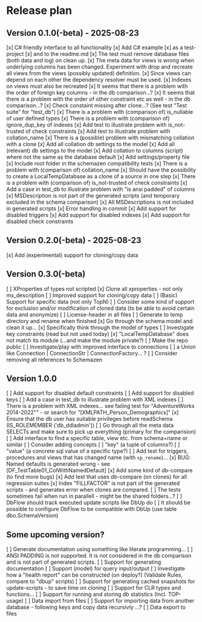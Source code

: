 ﻿# Release plan

## Version 0.1.0(-beta) - 2025-08-23

[x] C# friendly interface to all functionality
[x] Add C# example 
    [x] as a test-project 
    [x] and to the readme.md
[x] The test must remove database files (both data and log) on clean up. 
[x] The meta data for views is wrong when underlying columns has been changed. Experiment with drop and recreate all views from the views (possibly updated) definition.
    [x] Since views can depend on each other the dependency resolver must be used.
    [x] Indexes on views must also be recreated
[x] It seems that there is a problem with the order of foreign key columns - in the db comparison...?
[x] It seems that there is a problem with the order of other constraint etc as well - in the db comparison...?
[x] Check constaint missing after clone...? (See test "Test suite" for "test_db")
[x] There is a problem with (comparison of) is_nullable of user defined types
[x] There is a problem with (comparison of) ignore_dup_key of indexes 
[x] Add test to illustrate problem with is_not-trusted of check constraints
[x] Add test to illustrate problem with collation_name
[x] There is a (possible) problem with mismatching collation with a clone
    [x] Add all collation db settings to the model
    [x] Add all (relevant) db settings to the model
    [x] Add collation to columns (script) where not the same as the database default
    [x] Add settings/property file 
    [x] Include root folder in the schemazen compatibility tests
[x] There is a problem with (comparison of) collation_name
[x] Should have the possibility to create a LocalTempDatabase as a clone of a source in one step
[x] There is a problem with (comparison of) is_not-trusted of check constraints
[x] Add a case in test_db to illustrate problem with "is ansi padded" of columns
[x] MSDescription is not part of the generated scripts (and temporary excluded in the schema comparison)
[x] All MSDescriptions is not included in generated scripts
[x] Error handling in commit
[x] Add support for disabled triggers
[x] Add support for disabled indexes
[x] Add support for disabled check constraints

## Version 0.2.0(-beta) - 2025-08-23

[x] Add (experimental) support for cloning/copy data

## Version 0.3.0(-beta) 

[ ] XProperties of types not scripted
[x] Clone all xproperties - not only ms_description
[ ] Improved support for cloning/copy data
    [ ] (Basic) Support for specific data (not only TopN)
    [ ] Consider some kind of support for exclusion and/or modification of cloned data (to be able to avoid certain data and anonymize)
[ ] License-header in all files
[ ] Generate to temp directory and rename when finished
[x] Go through the schema model and clean it up... 
    [x] Specifically think through the model of types
[ ] Investigate key constraints (read but not used today)
[x] "LocalTempDatabase" does not match its module (...and make the module private?)
[ ] Make the repo public
[ ] Investigate/play with improved interface to connections
    [ ] a Union like Connection | ConnectionStr | ConnectionFactory... ?
[ ] Consider removing all references to Schemazen

## Version 1.0.0

[ ] Add support for disabled default constraints
[ ] Add support for disabled keys
[ ] Add a case in test_db to illustrate problem with XML indexes
[ ] There is a problem with XML indexes... see failing test for "AdventureWorks 2014-2022"" - or search for "[XMLPATH_Person_Demographics]"
[x] Ensure that the db user has suitable privileges before readSchema (IS_ROLEMEMBER ('db_ddladmin'))
[ ] Go through all the meta data SELECTs and make sure to pick up everything (primary for the comparision)
[ ] Add interface to find a specific table, view etc. from schema+name or similar
[ ] Consider adding concepts 
    [ ] "key" (a tuple of columns?)
    [ ] "value" (a concrete sql value of a specific type?)
[ ] Add test for triggers, procedures and views that has changed name (with `sp_rename`)...
[x] BUG: Named defaults is generated wrong - see [DF_TestTable01_ColWithNamedDefault]
[x] Add some kind of db-compare (to find more bugs)
[x] Add test that uses db-compare (on clones) for all regression suites 
[x] Index "FILLFACTOR" is not part of the generated scripts - and generates error when clones are compared.
[ ] The tests sometimes fail when run in parallell - might be the shared folders...?
[ ] DbFlow should track executed update scripts like DbUp do
[ ] It should be possible to configure DbFlow to be compatible with DbUp (use table dbo.SchemaVersion) 

## Some upcoming version?

[ ] Generate documentation using something like literate programming... 
[ ] ANSI PADDING is not supported. It is not considered in the db comparison and is not part of generated scripts.
[ ] Support for generating documentation
[ ] Support (model) for query input/output
[ ] Investigate how a "health report" can be constructed (on deploy?) (Validate Rules, compare to "dbup" scripts)
[ ] Support for generating cached snapshots for update-scripts - to save time on cloning
[ ] Support for CLR types and functions...
[ ] Support for running and storing db statistics (Incl. TOP-usage)
[ ] Data import from files
[ ] Support for importing data from another database - following keys and copy data recursivly ...?
[ ] Data export to files

 